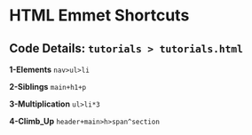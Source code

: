 # HTML Emmet Shortcuts

## Code Details: `tutorials > tutorials.html`

**1-Elements**
`nav>ul>li`

**2-Siblings**
`main+h1+p`

**3-Multiplication**
`ul>li*3`

**4-Climb_Up**
`header+main>h>span^section`
